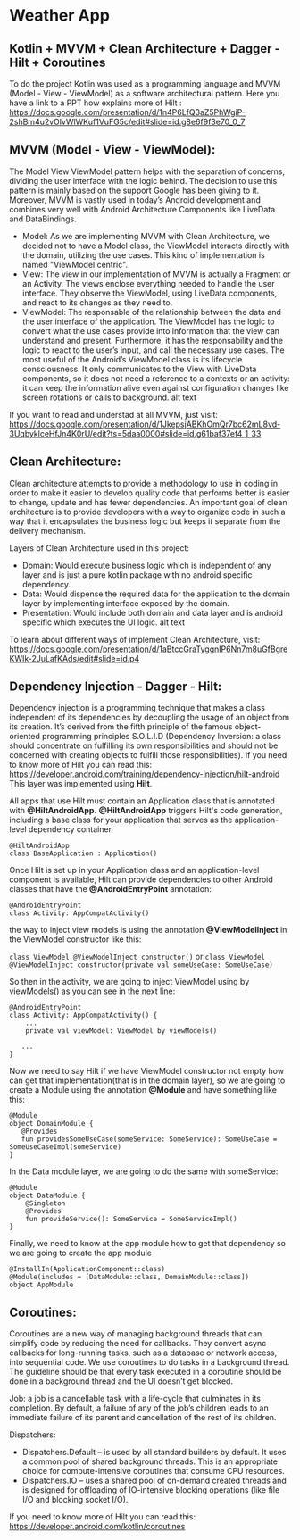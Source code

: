 # Weather App

## Kotlin + MVVM + Clean Architecture + Dagger - Hilt + Coroutines
To do the project Kotlin was used as a programming language and MVVM (Model - View - ViewModel) as a software architectural pattern.
Here you have a link to a PPT how explains more of Hilt : https://docs.google.com/presentation/d/1n4P6LfQ3aZ5PhWgiP-2shBm4u2vOlvWlWKuf1VuFG5c/edit#slide=id.g8e6f9f3e70_0_7

## MVVM (Model - View - ViewModel):
The Model View ViewModel pattern helps with the separation of concerns, dividing the user interface with the logic behind. The decision to use this pattern is mainly based on the support Google has been giving to it. Moreover, MVVM is vastly used in today’s Android development and combines very well with Android Architecture Components like LiveData and DataBindings.

* Model: As we are implementing MVVM with Clean Architecture, we decided not to have a Model class, the ViewModel interacts directly with the domain, utilizing the use cases. This kind of implementation is named "ViewModel centric".
* View: The view in our implementation of MVVM is actually a Fragment or an Activity. The views enclose everything needed to handle the user interface. They observe the ViewModel, using LiveData components, and react to its changes as they need to.
* ViewModel: The responsable of the relationship between the data and the user interface of the application. The ViewModel has the logic to convert what the use cases provide into information that the view can understand and present. Furthermore, it has the responsability and the logic to react to the user’s input, and call the necessary use cases. The most useful of the Android’s ViewModel class is its lifecycle consciousness. It only communicates to the View with LiveData components, so it does not need a reference to a contexts or an activity: it can keep the information alive even against configuration changes like screen rotations or calls to background.
alt text

If you want to read and understad at all MVVM, just visit: https://docs.google.com/presentation/d/1JkepsjABKhOmQr7bc62mL8vd-3UqbyklceHfJn4K0rU/edit?ts=5daa0000#slide=id.g61baf37ef4_1_33

## Clean Architecture:
Clean architecture attempts to provide a methodology to use in coding in order to make it easier to develop quality code that performs better is easier to change, update and has fewer dependencies. An important goal of clean architecture is to provide developers with a way to organize code in such a way that it encapsulates the business logic but keeps it separate from the delivery mechanism.

Layers of Clean Architecture used in this project:

* Domain: Would execute business logic which is independent of any layer and is just a pure kotlin package with no android specific dependency.
* Data: Would dispense the required data for the application to the domain layer by implementing interface exposed by the domain.
* Presentation: Would include both domain and data layer and is android specific which executes the UI logic.
alt text

To learn about different ways of implement Clean Architecture, visit: https://docs.google.com/presentation/d/1aBtccGraTyggnIP6Nn7m8uGfBgreKWIk-2JuLafKAds/edit#slide=id.p4

## Dependency Injection - Dagger - Hilt: 
Dependency injection is a programming technique that makes a class independent of its dependencies by decoupling the usage of an object from its creation. It’s derived from the fifth principle of the famous object-oriented programming principles S.O.L.I.D (Dependency Inversion: a class should concentrate on fulfilling its own responsibilities and should not be concerned with creating objects to fulfill those responsibilities). 
If you need to know more of Hilt you can read this: https://developer.android.com/training/dependency-injection/hilt-android
This layer was implemented using **Hilt**.

All apps that use Hilt must contain an Application class that is annotated with **@HiltAndroidApp.**
**@HiltAndroidApp** triggers Hilt's code generation, including a base class for your application that serves as the application-level dependency container.
```
@HiltAndroidApp
class BaseApplication : Application()
```

Once Hilt is set up in your Application class and an application-level component is available, Hilt can provide dependencies to other Android classes that have the **@AndroidEntryPoint** annotation:
```
@AndroidEntryPoint
class Activity: AppCompatActivity()
```
the way to inject view models is using the annotation **@ViewModelInject** in the ViewModel constructor like this: 

`class ViewModel @ViewModelInject constructor()` or `class ViewModel @ViewModelInject constructor(private val someUseCase: SomeUseCase) `

So then in the activity, we are going to inject ViewModel using by viewModels() as you can see in the next line:
```
@AndroidEntryPoint
class Activity: AppCompatActivity() {
    ...
    private val viewModel: ViewModel by viewModels() 
 
   ...
}
```

Now we need to say Hilt if we have ViewModel constructor not empty how can get that implementation(that is in the domain layer), so we are going to create a Module using the annotation **@Module** and have something like this: 
```
@Module
object DomainModule {
   @Provides
   fun providesSomeUseCase(someService: SomeService): SomeUseCase = SomeUseCaseImpl(someService)
}
```
In the Data module layer, we are going to do the same with someService: 
```
@Module
object DataModule {
    @Singleton
    @Provides
    fun provideService(): SomeService = SomeServiceImpl()
}
```

Finally, we need to know at the app module how to get that dependency so we are going to create the app module
```
@InstallIn(ApplicationComponent::class)
@Module(includes = [DataModule::class, DomainModule::class])
object AppModule
```

## Coroutines:
Coroutines are a new way of managing background threads that can simplify code by reducing the need for callbacks. They convert async callbacks for long-running tasks, such as a database or network access, into sequential code. We use coroutines to do tasks in a background thread. The guideline should be that every task executed in a coroutine should be done in a background thread and the UI doesn’t get blocked.

Job: a job is a cancellable task with a life-cycle that culminates in its completion. By default, a failure of any of the job’s children leads to an immediate failure of its parent and cancellation of the rest of its children.

Dispatchers:

* Dispatchers.Default – is used by all standard builders by default. It uses a common pool of shared background threads. This is an appropriate choice for compute-intensive coroutines that consume CPU resources.
* Dispatchers.IO – uses a shared pool of on-demand created threads and is designed for offloading of IO-intensive blocking operations (like file I/O and blocking socket I/O).

If you need to know more of Hilt you can read this: https://developer.android.com/kotlin/coroutines

